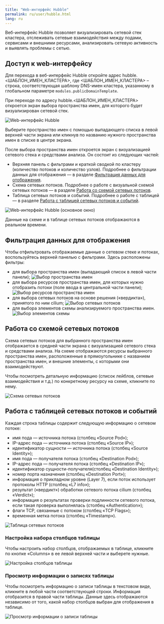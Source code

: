 ```yaml
---
title: "Web-интерфейс Hubble"
permalink: ru/user/hubble.html
lang: ru
---
```


Веб-интерфейс Hubble позволяет визуализировать сетевой стек кластера, отслеживать сетевые взаимодействия между подами, сервисами и внешними ресурсами, анализировать сетевую активность и выявлять проблемы с сетью.

## Доступ к web-интерфейсу

Для перехода в веб-интерфейс Hubble откройте адрес hubble.<ШАБЛОН_ИМЕН_КЛАСТЕРА>, где <ШАБЛОН_ИМЕН_КЛАСТЕРА> – строка, соответствующая шаблону DNS-имен кластера, указанному в глобальном параметре `modules.publicDomainTemplate`.

При переходе по адресу hubble.<ШАБЛОН_ИМЕН_КЛАСТЕРА> откроется экран выбора пространства имен, для которого будет визуализирован сетевой стек.

![Web-интерфейс Hubble](../images/hubble/hubble-choose-namespace.png)

Выберите пространство имен с помощью выпадающего списка в левой верхней части экрана или кликнув по названию нужного пространства имен в списке в центре экрана.

После выбора пространства имен откроется экран с визуализацией сетевого стека и средствами анализа.
Он состоит из следующих частей:

- Верхняя панель с фильтрами и краткой сводкой по кластеру (количество потоков и количество узлов). Подробнее о фильтрации данных для отображения — в разделе [Фильтрация данных для отображения](#фильтрация-данных-для-отображения).
- Схема сетевых потоков. Подробнее о работе с визуальной схемой сетевых потоков — в разделе [Работа со схемой сетевых потоков](#работа-со-схемой-сетевых-потоков).
- Таблица сетевых потоков и событий. Подробнее о работе с таблицей — в разделе [Работа с таблицей сетевых потоков и событий](#работа-с-таблицей-сетевых-потоков-и-событий).

![Web-интерфейс Hubble (основное окно)](../images/hubble/hubble-main.png)

Данные на схеме и в таблице сетевых потоков отображаются в реальном времени.

## Фильтрация данных для отображения

Чтобы отфильтровать отображаемые данные о сетевом стеке и потоках, воспользуйтесь верхней панелью с фильтрами.
Здесь расположены фильтры:

- для выбора пространства имен (выпадающий список в левой части панели);
   ![Выбор пространства имен](../images/hubble/choose-ns-hubble.png)
- для выбора ресурсов пространства имен, для которых нужно отобразить потоки (поле ввода в центральной части панели);
   ![Выбор ресурсов пространства имен](../images/hubble/choose-resouces-hubble.png)
- для выбора сетевых потоков на основе решения («вердикта»), принятого по ним cilium;
   ![Выбор сетевых потоков](../images/hubble/choose-flows-hubble.png)
- для выбора элементов схемы анализируемого пространства имен.
   ![Выбор элементов схемы](../images/hubble/choose-scheme-elems-hubble.png)

## Работа со схемой сетевых потоков

Схема сетевых потоков для выбранного пространства имен отображается в средней части экрана с визуализацией сетевого стека и средствами анализа. На схеме отображаются ресурсы выбранного пространства имен, расположенные в прямоугольнике с названием пространства имен, и внешние элементы, с которыми они взаимодействуют.

Чтобы посмотреть детальную информацию (список лейблов, сетевые взаимодействия и т.д.) по конкретному ресурсу на схеме, кликните по нему.

![Схема сетевых потоков](../images/hubble/flows-scheme-hubble.png)

## Работа с таблицей сетевых потоков и событий

Каждая строка таблицы содержит следующую информацию о сетевом потоке:

- имя пода — источника потока (столбец «Source Pod»);
- IP-адрес пода — источника потока (столбец «Source IP»);
- идентификатор сущности — источника потока (столбец «Source Identity»);
- имя пода — получателя потока (столбец «Destination Pod»);
- IP-адрес пода — получателя потока (столбец «Destination IP»);
- идентификатор сущности-получателя(столбец «Destination Identity»);
- номер порта назначения (столбец «Destination Port»);
- информация о прикладном уровне (Layer 7), если поток использует протоколы HTTP (столбец «L7 info»);
- результат («вердикт») обработки сетевого потока cilium (столбец «Verdict»);
- информация о результатах проверки подлинности сетевого потока, если такая проверка выполнялась (столбец «Authentication»);
- флаги TCP, связанные с потоком (столбец «TCP Flags»);
- временная метка потока (столбец «Timestamp»).

![Таблица сетевых потоков](../images/hubble/flows-table-hubble.png)

### Настройка набора столбцов таблицы

Чтобы настроить набор столбцов, отображаемых в таблице, кликните по кнопке «Columns» в ее левой верхней части и выберете нужные.

![Настройка столбцов таблицы](../images/hubble/flows-table-collumns-hubble.png)

### Просмотр информации о записях таблицы

Чтобы посмотреть информацию о записи таблицы в текстовом виде, кликните в любой части соответствующей строки. Информация отобразится в правой части таблицы. Данные здесь отображаются независимо от того, какой набор столбцов выбран для отображения в таблице.

![Просмотр информации о записи таблицы](../images/hubble/info-row-hubble.png)
